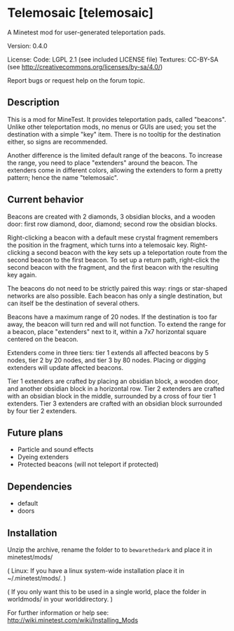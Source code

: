 Telemosaic [telemosaic]
=======================

A Minetest mod for user-generated teleportation pads.

Version: 0.4.0

License:
  Code: LGPL 2.1 (see included LICENSE file)
  Textures: CC-BY-SA (see http://creativecommons.org/licenses/by-sa/4.0/)

Report bugs or request help on the forum topic.

Description
-----------

This is a mod for MineTest. It provides teleportation pads, called
"beacons". Unlike other teleportation mods, no menus or GUIs are used;
you set the destination with a simple "key" item. There is no
tooltip for the destination either, so signs are recommended.

Another difference is the limited default range of the beacons.
To increase the range, you need to place "extenders" around the beacon.
The extenders come in different colors, allowing the extenders to
form a pretty pattern; hence the name "telemosaic".

Current behavior
----------------

Beacons are created with 2 diamonds, 3 obsidian blocks, and a wooden
door: first row diamond, door, diamond; second row the obsidian blocks.

Right-clicking a beacon with a default mese crystal fragment remembers
the position in the fragment, which turns into a telemosaic key.
Right-clicking a second beacon with the key sets up a teleportation
route from the second beacon to the first beacon. To set up a return
path, right-click the second beacon with the fragment, and the first
beacon with the resulting key again.

The beacons do not need to be strictly paired this way: rings or
star-shaped networks are also possible. Each beacon has only a
single destination, but can itself be the destination of several
others.

Beacons have a maximum range of 20 nodes. If the destination is
too far away, the beacon will turn red and will not function.
To extend the range for a beacon, place "extenders" next to it,
within a 7x7 horizontal square centered on the beacon.

Extenders come in three tiers: tier 1 extends all affected beacons
by 5 nodes, tier 2 by 20 nodes, and tier 3 by 80 nodes. Placing
or digging extenders will update affected beacons.

Tier 1 extenders are crafted by placing an obsidian block, a wooden
door, and another obsidian block in a horizontal row. Tier 2 extenders
are crafted with an obsidian block in the middle, surrounded by a cross
of four tier 1 extenders. Tier 3 extenders are crafted with an obsidian
block surrounded by four tier 2 extenders.

Future plans
------------

* Particle and sound effects
* Dyeing extenders
* Protected beacons (will not teleport if protected)

Dependencies
------------
* default
* doors

Installation
------------

Unzip the archive, rename the folder to to `bewarethedark` and
place it in minetest/mods/

(  Linux: If you have a linux system-wide installation place
    it in ~/.minetest/mods/.  )

(  If you only want this to be used in a single world, place
    the folder in worldmods/ in your worlddirectory.  )

For further information or help see:
http://wiki.minetest.com/wiki/Installing_Mods
